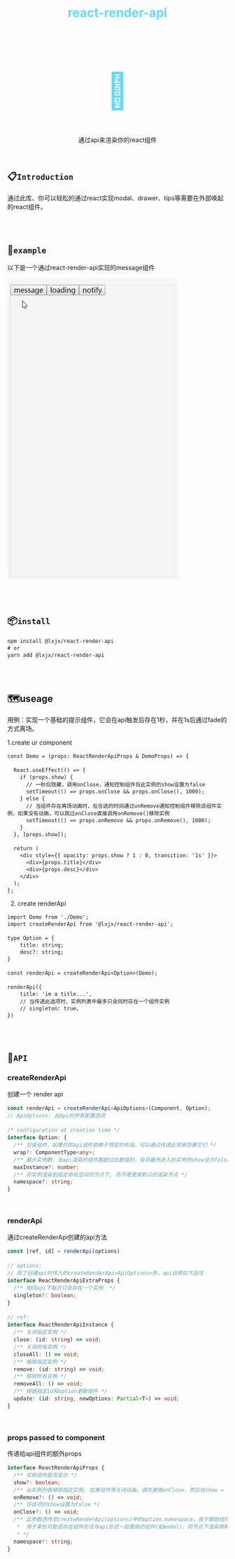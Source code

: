 <h1 align="center" style="color: #61dafb;">react-render-api</h1>

<h1 align="center" style="font-size: 80px;color:#61dafb">🔌</h1>

<p align="center">通过api来渲染你的react组件</p>



<br>

## 📋`Introduction`

通过此库、你可以轻松的通过react实现modal、drawer、tips等需要在外部唤起的react组件。



<br>

<br>

## 🎨`example`

以下是一个通过react-render-api实现的message组件

![loading...](https://github.com/Iixianjie/react-render-api/raw/master/example.gif)

<br>

<br>

## 📦`install`

```shell
npm install @lxjx/react-render-api
# or
yarn add @lxjx/react-render-api
```

<br>

<br>

## 🗺useage

用例：实现一个基础的提示组件，它会在api触发后存在1秒，并在1s后通过fade的方式离场。

1.create ur component

```tsx
const Demo = (props: ReactRenderApiProps & DemoProps) => {
    
  React.useEffect(() => {
    if (props.show) {
      // 一秒后隐藏，调用onClose，通知控制组件将此实例的show设置为false
      setTimeout(() => props.onClose && props.onClose(), 1000);
    } else {
      // 当组件存在离场动画时，在合适的时间通过onRemove通知控制组件移除该组件实例，如果没有动画，可以跳过onClose直接调用onRemove()移除实例
      setTimeout(() => props.onRemove && props.onRemove(), 1000);
    }
  }, [props.show]);

  return (
    <div style={{ opacity: props.show ? 1 : 0, transition: '1s' }}>
      <div>{props.title}</div>
      <div>{props.desc}</div>
    </div>
  );
};
```

2. create renderApi

```tsx
import Demo from './Demo';
import createRenderApi from '@lxjx/react-render-api';

type Option = {
    title: string;
    desc?: string;
}

const renderApi = createRenderApi<Option>(Demo);

renderApi({
    title: 'im a title...',
    // 当传递此选项时，实例列表中最多只会同时存在一个组件实例
    // singleton: true,
})
```

<br>

<br>

## 📜`API`

### createRenderApi

创建一个 render api

```typescript
const renderApi = createRenderApi<ApiOptions>(Component, Option);
// ApiOptions: 此Api的所有配置选项

/* configuration at creation time */
interface Option: {
  /** 包装组件，如果你的api组件依赖于特定的布局，可以通过传递此项来包裹它们 */
  wrap?: ComponentType<any>;
  /** 最大实例数，当api渲染的组件数超过此数值时，会将最先进入的实例的show设为false，你需要在合适的时机调用onRemove移除实例 */
  maxInstance?: number;
  /** 将实例渲染到指定命名空间的节点下, 而不是使用默认的渲染节点 */
  namespace?: string;
}
```

<br>

### renderApi

通过createRenderApi创建的api方法

```typescript
const [ref, id] = renderApi(options)

// options: 
// 除了创建api时传入的createRenderApi<ApiOptions>外，api自带如下选项
interface ReactRenderApiExtraProps {
  /** 相同api下每次只会存在一个实例  */
  singleton?: boolean;
}

// ref: 
interface ReactRenderApiInstance {
  /** 关闭指定实例 */
  close: (id: string) => void;
  /** 关闭所有实例 */
  closeAll: () => void;
  /** 移除指定实例 */
  remove: (id: string) => void;
  /** 移除所有实例 */
  removeAll: () => void;
  /** 根据指定id和option更新组件 */
  update: (id: string, newOptions: Partial<T>) => void;
}
```

<br>

### props passed to component

传递给api组件的额外props

```ts
interface ReactRenderApiProps {
  /** 实例组件是否显示 */
  show?: boolean;
  /** 从实例列表移除指定实例, 如果组件带关闭动画，请先使用onClose，然后在show = false时执行关闭动画并在合适的时机执行此方法来移除实例 */
  onRemove?: () => void;
  /** 将该项的show设置为false */
  onClose?: () => void;
  /** 此参数透传至createRenderApi(options)中的option.namespace，用于帮助组件渲染到自定义命名的节点下
   *  用于某些可能会存在组件形式与api形式一起使用的组件(如modal)，同节点下渲染两种组件会造成react渲染冲突。
   * */
  namespace?: string;
}
```










